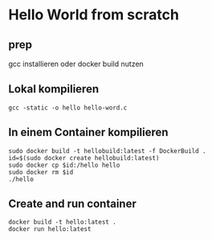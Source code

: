 # Hello World from scratch

## prep
gcc installieren oder docker build nutzen

## Lokal kompilieren
```
gcc -static -o hello hello-word.c
```



## In einem Container kompilieren
```
sudo docker build -t hellobuild:latest -f DockerBuild .
id=$(sudo docker create hellobuild:latest)
sudo docker cp $id:/hello hello
sudo docker rm $id
./hello
```

## Create and run container
```
docker build -t hello:latest .
docker run hello:latest
```

